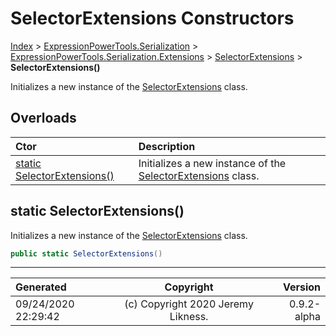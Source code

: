 ﻿# SelectorExtensions Constructors

[Index](../index.md) > [ExpressionPowerTools.Serialization](ExpressionPowerTools.Serialization.a.md) > [ExpressionPowerTools.Serialization.Extensions](ExpressionPowerTools.Serialization.Extensions.n.md) > [SelectorExtensions](ExpressionPowerTools.Serialization.Extensions.SelectorExtensions.cs.md) > **SelectorExtensions()**

Initializes a new instance of the [SelectorExtensions](ExpressionPowerTools.Serialization.Extensions.SelectorExtensions.cs.md) class.

## Overloads

| Ctor | Description |
| :-- | :-- |
| [static SelectorExtensions()](#static-selectorextensions) | Initializes a new instance of the [SelectorExtensions](ExpressionPowerTools.Serialization.Extensions.SelectorExtensions.cs.md) class. |

## static SelectorExtensions()

Initializes a new instance of the [SelectorExtensions](ExpressionPowerTools.Serialization.Extensions.SelectorExtensions.cs.md) class.

```csharp
public static SelectorExtensions()
```



---

| Generated | Copyright | Version |
| :-- | :-: | --: |
| 09/24/2020 22:29:42 | (c) Copyright 2020 Jeremy Likness. | 0.9.2-alpha |

